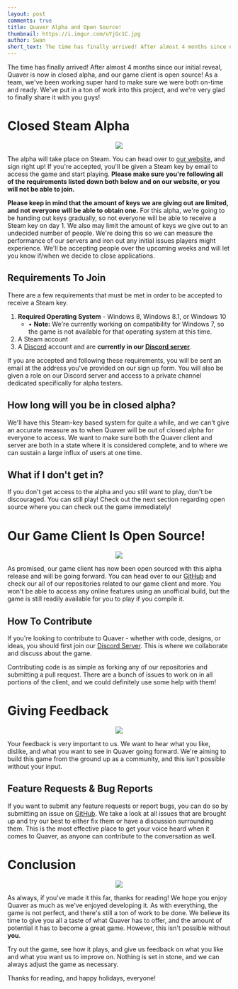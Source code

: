 ```yaml
---
layout: post
comments: true
title: Quaver Alpha and Open Source! 
thumbnail: https://i.imgur.com/uYjGc1C.jpg
author: Swan
short_text: The time has finally arrived! After almost 4 months since our initial reveal, Quaver is now in closed alpha, and our game client is open source! As a team, we've been working super hard...
---
```


The time has finally arrived! After almost 4 months since our initial reveal, Quaver is now in closed alpha, and our game client is open source! As a team, we've been working super hard to make sure we were both on-time and ready. We've put in a ton of work into this project, and we're very glad to finally share it with you guys!

# Closed Steam Alpha

<p align="center">
  <img src="https://i.imgur.com/ZoaNPwU.jpg">
</p>

The alpha will take place on Steam. You can head over to [our website](https://quavergame.com), and sign right up! If you're accepted, you'll be given a Steam key by email to access the game and start playing. **Please make sure you're following all of the requirements listed down both below and on our website, or you will not be able to join.**

**Please keep in mind that the amount of keys we are giving out are limited, and not everyone will be able to obtain one.** For this alpha, we're going to be handing out keys gradually, so not everyone will be able to receive a Steam key on day 1. We also may limit the amount of keys we give out to an undecided number of people. We're doing this so we can measure the performance of our servers and iron out any initial issues players might experience. We'll be accepting people over the upcoming weeks and will let you know if/when we decide to close applications.

## Requirements To Join

There are a few requirements that must be met in order to be accepted to receive a Steam key. 

1. **Required Operating System** - Windows 8, Windows 8.1, or Windows 10
     - • **Note:** We're currently working on compatibility for Windows 7, so the game is not available for that operating system at this time.
2. A Steam account
3. A [Discord](https://discordapp.com) account and are **currently in our [Discord server](https://discord.gg/nJa8VFr)**.

If you are accepted and following these requirements, you will be sent an email at the address you've provided on our sign up form. You will also be given a role on our Discord server and access to a private channel dedicated specifically for alpha testers.

## How long will you be in closed alpha?

We'll have this Steam-key based system for quite a while, and we can't give an accurate measure as to when Quaver will be out of closed alpha for everyone to access. We want to make sure both the Quaver client and server are both in a state where it is considered complete, and to where we can sustain a large influx of users at one time.

## What if I don't get in?

If you don't get access to the alpha and you still want to play, don't be discouraged. You can still play! Check out the next section regarding open source where you can check out the game immediately!

# Our Game Client Is Open Source!

<p align="center">
  <img src="https://i.imgur.com/UERh8CE.jpg">
</p>

As promised, our game client has now been open sourced with this alpha release and will be going forward. You can head over to our [GitHub](https://github.com/Quaver) and check our all of our repositories related to our game client and more. You won't be able to access any online features using an unofficial build, but the game is still readily available for you to play if you compile it.

## How To Contribute

If you're looking to contribute to Quaver - whether with code, designs, or ideas, you should first join our [Discord Server](https://discord.gg/nJa8VFr). This is where we collaborate and discuss about the game.

Contributing code is as simple as forking any of our repositories and submitting a pull request. There are a bunch of issues to work on in all portions of the client, and we could definitely use some help with them!

# Giving Feedback

<p align="center">
  <img src="https://i.imgur.com/hdQW9iA.jpg">
</p>

Your feedback is very important to us. We want to hear what you like, dislike, and what you want to see in Quaver going forward. We're aiming to build this game from the ground up as a community, and this isn't possible without your input. 

## Feature Requests & Bug Reports

If you want to submit any feature requests or report bugs, you can do so by submitting an issue on [GitHub](https://github.com/Quaver/Quaver/issues). We take a look at all issues that are brought up and try our best to either fix them or have a discussion surrounding them. This is the most effective place to get your voice heard when it comes to Quaver, as anyone can contribute to the conversation as well.

# Conclusion

<p align="center">
  <img src="https://i.imgur.com/fJUsXUY.jpg">
</p>

As always, if you've made it this far, thanks for reading! We hope you enjoy Quaver as much as we've enjoyed developing it. As with everything, the game is not perfect, and there's still a ton of work to be done. We believe its time to give you all a taste of what Quaver has to offer, and the amount of potential it has to become a great game. However, this isn't possible without **you**. 

Try out the game, see how it plays, and give us feedback on what you like and what you want us to improve on. Nothing is set in stone, and we can always adjust the game as necessary. 

Thanks for reading, and happy holidays, everyone!
